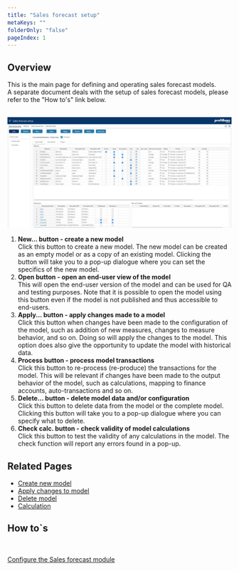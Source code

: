 ```yaml
---
title: "Sales forecast setup"
metaKeys: ""
folderOnly: "false"
pageIndex: 1
---
```

## Overview
This is the main page for defining and operating sales forecast models.<br/>
A separate document deals with the setup of sales forecast models, please refer to the "How to's" link below.<br/>
<br/>

![](img/salesforecastsetup.JPG)

1. **New... button - create a new model**<br/> 
Click this button to create a new model. The new model can be created as an empty model or as a copy of an existing model. Clicking the button will take you to a pop-up dialogue where you can set the specifics of the new model.
2. **Open button - open an end-user view of the model**<br/> 
This will open the end-user version of the model and can be used for QA and testing purposes. Note that it is possible to open the model using this button even if the model is not published and thus accessible to end-users.
3. **Apply... button - apply changes made to a model**<br/> 
Click this button when changes have been made to the configuration of the model, such as addition of new measures, changes to measure behavior, and so on. Doing so will apply the changes to the model. This option does also give the opportunity to update the model with historical data.
4. **Process button - process model transactions**<br/> 
Click this button to re-process (re-produce) the transactions for the model. This will be relevant if changes have been made to the output behavior of the model, such as calculations, mapping to finance accounts, auto-transactions and so on.
5. **Delete... button - delete model data and/or configuration**<br/> 
Click this button to delete data from the model or the complete model. Clicking this button will take you to a pop-up dialogue where you can specify what to delete. 
6. **Check calc. button - check validity of model calculations**<br/> 
Click this button to test the validity of any calculations in the model. The check function will report any errors found in a pop-up.

## Related Pages
-  [Create new model](new-model.md)<br/>
-  [Apply changes to model](apply.md)<br/>
-  [Delete model](delete.md)<br/>
-  [Calculation](calculation.md)<br/>

## How to`s

<br/>

[Configure the Sales forecast module](https://profitbasedocs.blob.core.windows.net/enduserhelp/files/Planner%20Sales%20Forecast%20module.pdf)<br/>
